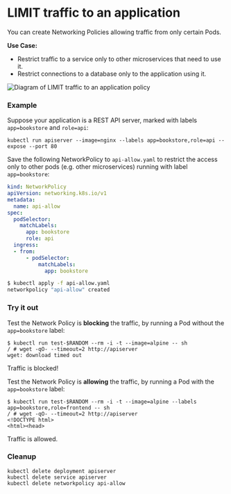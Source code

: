 # LIMIT traffic to an application

You can create Networking Policies allowing traffic from only
certain Pods.

**Use Case:**
- Restrict traffic to a service only to other microservices that need
  to use it.
- Restrict connections to a database only to the application using it.

![Diagram of LIMIT traffic to an application policy](img/2.gif)

### Example

Suppose your application is a REST API server, marked with labels `app=bookstore` and `role=api`:

    kubectl run apiserver --image=nginx --labels app=bookstore,role=api --expose --port 80

Save the following NetworkPolicy to `api-allow.yaml` to restrict the access
only to other pods (e.g. other microservices) running with label `app=bookstore`:

```yaml
kind: NetworkPolicy
apiVersion: networking.k8s.io/v1
metadata:
  name: api-allow
spec:
  podSelector:
    matchLabels:
      app: bookstore
      role: api
  ingress:
  - from:
      - podSelector:
          matchLabels:
            app: bookstore
```

```sh
$ kubectl apply -f api-allow.yaml
networkpolicy "api-allow" created
```

### Try it out

Test the Network Policy is **blocking** the traffic, by running a Pod without the `app=bookstore` label:

    $ kubectl run test-$RANDOM --rm -i -t --image=alpine -- sh
    / # wget -qO- --timeout=2 http://apiserver
    wget: download timed out

Traffic is blocked!

Test the Network Policy is **allowing** the traffic, by running a Pod with the `app=bookstore` label:

    $ kubectl run test-$RANDOM --rm -i -t --image=alpine --labels app=bookstore,role=frontend -- sh
    / # wget -qO- --timeout=2 http://apiserver
    <!DOCTYPE html>
    <html><head>

Traffic is allowed.

### Cleanup

```
kubectl delete deployment apiserver
kubectl delete service apiserver
kubectl delete networkpolicy api-allow
```
